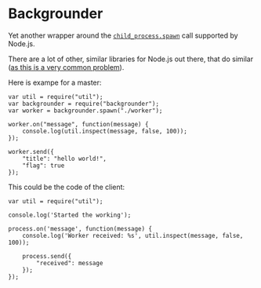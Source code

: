 Backgrounder
====================================================

Yet another wrapper around the [``child_process.spawn``](http://nodejs.org/docs/v0.4.12/api/all.html#child_process.spawn) call supported by Node.js.

There are a lot of other, similar libraries for Node.js out there, that do similar ([as this is a very common problem](http://stackoverflow.com/questions/3809165/long-running-computations-in-node-js)).

Here is exampe for a master:

```
var util = require("util");
var backgrounder = require("backgrounder");
var worker = backgrounder.spawn("./worker");

worker.on("message", function(message) {
    console.log(util.inspect(message, false, 100));
});

worker.send({
    "title": "hello world!",
    "flag": true
});
```

This could be the code of the client:

```
var util = require("util");

console.log('Started the working');

process.on('message', function(message) {
    console.log('Worker received: %s', util.inspect(message, false, 100));

    process.send({
        "received": message
    });
});
```